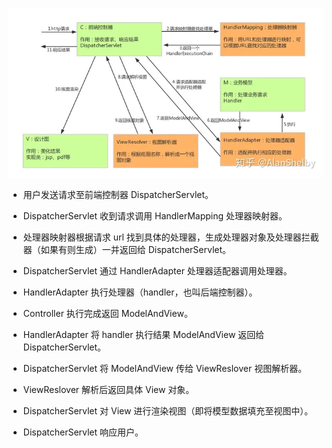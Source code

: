 ![img.png](请求执行流程.png)

- 用户发送请求至前端控制器 DispatcherServlet。

- DispatcherServlet 收到请求调用 HandlerMapping 处理器映射器。

- 处理器映射器根据请求 url 找到具体的处理器，生成处理器对象及处理器拦截器（如果有则生成）一并返回给 DispatcherServlet。

- DispatcherServlet 通过 HandlerAdapter 处理器适配器调用处理器。

- HandlerAdapter 执行处理器（handler，也叫后端控制器）。

- Controller 执行完成返回 ModelAndView。

- HandlerAdapter 将 handler 执行结果 ModelAndView 返回给 DispatcherServlet。

- DispatcherServlet 将 ModelAndView 传给 ViewReslover 视图解析器。

- ViewReslover 解析后返回具体 View 对象。

- DispatcherServlet 对 View 进行渲染视图（即将模型数据填充至视图中）。

- DispatcherServlet 响应用户。